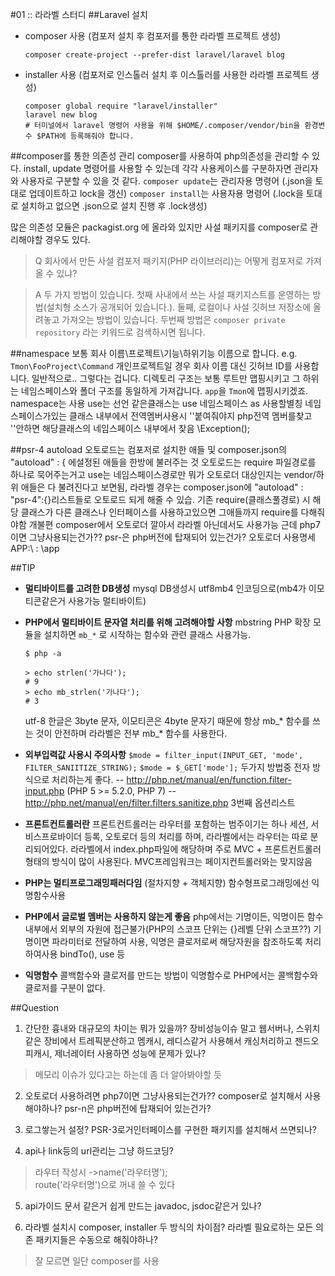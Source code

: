 #01 :: 라라벨 스터디
##Laravel 설치
- composer 사용 (컴포저 설치 후 컴포저를 통한 라라벨 프로젝트 생성)
  ```
  composer create-project --prefer-dist laravel/laravel blog
  ```

- installer 사용 (컴포저로 인스톨러 설치 후 이스톨러를 사용한 라라벨 프로젝트 생성)
  ```
  composer global require "laravel/installer"
  laravel new blog
  # 터미널에서 laravel 명령어 사용을 위해 $HOME/.composer/vendor/bin을 환경변수 $PATH에 등록해줘야 합니다.
  ```


##composer를 통한 의존성 관리
composer를 사용하여 php의존성을 관리할 수 있다.
install, update 명령어를 사용할 수 있는데 각각 사용케이스를 구분하자면 관리자와 사용자로 구분할 수 있을 것 같다.
```composer update```는 관리자용 명령어
(.json을 토대로 업데이트하고 lock을 갱신)
```composer install```는 사용자용 명령어
(.lock을 토대로 설치하고 없으면 .json으로 설치 진행 후 .lock생성)

많은 의존성 모듈은 packagist.org 에 올라와 있지만 사설 패키지를 composer로 관리해야할 경우도 있다.
> Q 회사에서 만든 사설 컴포저 패키지(PHP 라이브러리)는 어떻게 컴포저로 가져올 수 있냐?

> A 두 가지 방법이 있습니다. 첫째 사내에서 쓰는 사설 패키지스트를 운영하는 방법(설치형 소스가 공개되어 있습니다.). 둘째, 로컬이나 사설 깃허브 저장소에 올려놓고 가져오는 방법이 있습니다. 두번째 방법은 `composer private repository` 라는 키워드로 검색하시면 됩니다.

##namespace
보통 회사 이름\프로젝트\기능\하위기능 이름으로 합니다. e.g. `Tmon\FooProject\Command`
개인프로젝트일 경우 회사 이름 대신 깃허브 ID를 사용합니다.
일반적으로.. 그렇다는 겁니다.
디렉토리 구조는 보통 루트만 맵핑시키고 그 하위는 네임스페이스와 폴더 구조를 동일하게 가져갑니다. `app`을 `Tmon`에 맵핑시키겠죠.
namespace는 사용
use는 선언
같은클래스는 use 네임스페이스 as 사용할별칭
네임스페이스가있는 클래스 내부에서 전역멤버사용시 '\'붙여줘야지 php전역 멤버를찾고 '\'안하면 해당클래스의 네임스페이스 내부에서 찾음
\Exception();

##psr-4 autoload
오토로드는 컴포저로 설치한 애들 및 composer.json의 "autoload" : { 에설정된 애들을 한방에 불러주는 것
오토로드는 require 파일경로를 하나로 묵어주는거고 use는 네임스페이스경로만
 뭐가 오토로더 대상인지는 vendor/하위 애들은 다 불려진다고 보면됨,
 라라벨 경우는 composer.json에 "autoload" : "psr-4":{}리스트들로 오토로드 되게 해줄 수 있습.
기존 require(클래스풀경로) 시 해당 클래스가 다른 클래스나 인터페이스를 사용하고있으면 그애들까지 require를 다해줘야함 개불편
composer에서 오토로더 깔아서 라라벨 아닌데서도 사용가능
근데 php7이면 그냥사용되는건가?? psr-은 php버전에 탑재되어 있는건가?
오토로더 사용명세
APP:\\ : \app



##TIP
- __멀티바이트를 고려한 DB생성__
mysql DB생성시 utf8mb4 인코딩으로(mb4가 이모티콘같은거 사용가능 멀티바이트)

- __PHP에서 멀티바이트 문자열 처리를 위해 고려해야할 사항__
mbstring PHP 확장 모듈을 설치하면 `mb_*` 로 시작하는 함수와 관련 클래스 사용가능.
  ```# REPL 실행
  $ php -a

  > echo strlen('가나다');
  # 9
  > echo mb_strlen('가나다');
  # 3
  ```
  utf-8 한글은 3byte 문자, 이모티콘은 4byte 문자기 때문에 항상 mb_* 함수를 쓰는 것이 안전하며 라라벨은 전부 mb_* 함수를 사용한다.


- __외부입력값 사용시 주의사항__
```$mode = filter_input(INPUT_GET, 'mode', FILTER_SANIITIZE_STRING);```
```$mode = $_GET['mode'];```
두가지 방법중 전자 방식으로 처리하는게 좋다.
-- http://php.net/manual/en/function.filter-input.php  (PHP 5 >= 5.2.0, PHP 7)
-- http://php.net/manual/en/filter.filters.sanitize.php 3번째 옵션리스트

- __프론트컨트롤러란__
프론트컨트롤러는 라우터를 포함하는 범주이기는 하나 세션, 서비스프로바이더 등록, 오토로더 등의 처리를 하며, 라라벨에서는 라우터는 따로 분리되어있다.
라라벨에서 index.php파일에 해당하며 주로 MVC + 프론트컨트롤러 형태의 방식이 많이 사용된다. MVC프레임워크는 페이지컨트롤러와는 맞지않음

- __PHP는 멀티프로그래밍패러다임__
(절차지향 + 객체지향) 함수형프로그래밍에선 익명함수사용

- __PHP에서 글로벌 멤버는 사용하지 않는게 좋음__
php에서는 기명이든, 익명이든 함수 내부에서 외부의 자원에 접근불가(PHP의 스코프 단위는 {}레벨 단위 스코프??)
기명이면 파라미터로 전달하여 사용, 익명은 클로저로써 해당자원을 참조하도록 처리하여사용 bindTo(), use 등

- __익명함수__
콜백함수와 클로저를 만드는 방법이 익명함수로 PHP에서는 콜백함수와 클로저를 구분이 없다.


##Question
1. 간단한 흉내와 대규모의 차이는 뭐가 있을까?
장비성능이슈 말고 웹서버나, 스위치같은 장비에서 트레픽분산하고 멤캐시, 레디스같거 사용해서 캐싱처리하고 젠드오피캐시, 제너레이터 사용하면 성능에 문제가 있나?
>메모리 이슈가 있다고는 하는데 좀 더 알아봐야할 듯

2. 오토로더 사용하려면 php7이면 그냥사용되는건가?? composer로 설치해서 사용해야하나? psr-n은 php버전에 탑재되어 있는건가?

3. 로그쌓는거 설정? PSR-3로거인터페이스를 구현한 패키지를 설치해서 쓰면되나?

4. api나 link등의 url관리는 그냥 하드코딩?
> 라우터 작성시 ->name('라우터명'); <br/>
route('라우터명')으로 꺼내 쓸 수 있다

5. api가이드 문서 같은거 쉽게 만드는 javadoc, jsdoc같은거 있나?

6. 라라벨 설치시 composer, installer 두 방식의 차이점? 라라벨 필요로하는 모든 의존 패키지들은 수동으로 해줘야하나?
>잘 모르면 일단 composer를 사용
